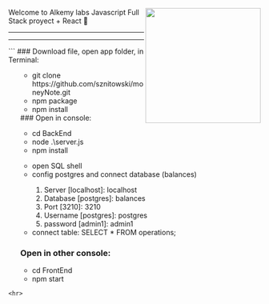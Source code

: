 <img align='right' src="https://media.giphy.com/media/M9gbBd9nbDrOTu1Mqx/giphy.gif" width="230"> Welcome to Alkemy labs Javascript Full Stack proyect + React 👋
<hr>

<hr>
```
### Download file, open app folder, in Terminal:
<ol>
<ul> 
<li>git clone https://github.com/sznitowski/moneyNote.git</li>
<li>npm package</li>
<li>npm install</li>
</ul>
### Open in console:
<ul> 
<li>cd BackEnd</li>
<li>node .\server.js</li>
<li>npm install</li>
</ul>

<ul>
<li>open SQL shell</li>
<li>config postgres and connect database (balances)</li>

<ol>
<li>Server [localhost]: localhost </li>
<li>Database [postgres]: balances </li>
<li>Port [3210]: 3210 </li>
<li>Username [postgres]: postgres </li>
<li>password [admin1]: admin1 </li>
</ol>
<li>connect table: SELECT * FROM operations;</li>
</ul>

### Open in other console:

<ul> 
<li>cd FrontEnd</li>
<li>npm start</li>
</ul>
</ol>


```
<hr>
